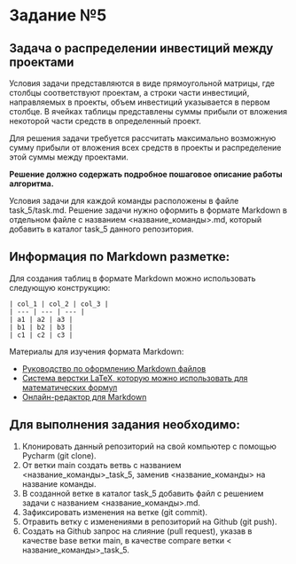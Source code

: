 # Задание №5

## Задача о распределении инвестиций между проектами

Условия задачи представляются в виде прямоугольной матрицы, где столбцы соответствуют проектам, а строки части
инвестиций, направляемых в проекты, объем инвестиций указывается в первом столбце. В ячейках таблицы представлены суммы
прибыли от вложения некоторой части средств в определенный проект.

Для решения задачи требуется рассчитать максимально возможную сумму прибыли от вложения всех средств в проекты и
распределение этой суммы между проектами.

**Решение должно содержать подробное пошаговое описание работы алгоритма.**

Условия задачи для каждой команды расположены в файле task_5/task.md.
Решение задачи нужно оформить в формате Markdown в отдельном файле с названием <название_команды>.md, который добавить в
каталог task_5 данного репозитория.

## Информация по Markdown разметке:

Для создания таблиц в формате Markdown можно использовать следующую конструкцию:

```
| col_1 | col_2 | col_3 |  
| --- | --- | --- |  
| a1 | a2 | a3 |
| b1 | b2 | b3 |
| с1 | с2 | с3 |
```

Материалы для изучения формата Markdown:

- [Руководство по оформлению Markdown файлов](https://gist.github.com/Jekins/2bf2d0638163f1294637)
- [Система верстки LaTeX, которую можно использовать для математических формул](https://grammarware.net/text/syutkin/MathInLaTeX.pdf)
- [Онлайн-редактор для Markdown](https://stackedit.io/)

## Для выполнения задания необходимо:

1. Клонировать данный репозиторий на свой компьютер с помощью Pycharm (git clone).
2. От ветки main создать ветвь с названием <название_команды>_task_5, заменив <название_команды> на название команды.
3. В созданной ветке в каталог task_5 добавить файл с решением задачи с названием <название_команды>.md.
4. Зафиксировать изменения на ветке (git commit).
5. Отравить ветку с изменениями в репозиторий на Github (git push).
6. Создать на Github запрос на слияние (pull request), указав в качестве base ветки main, в качестве compare ветки <
   название_команды>_task_5.